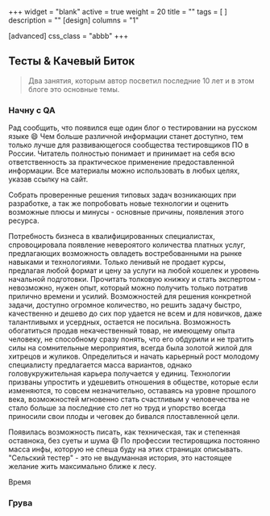 +++
widget = "blank"
active = true
weight = 20
title = ""
tags = [ ]
description = ""
[design]
columns = "1"

[advanced]
css_class = "abbb"
+++
## Тесты & Качевый Биток

> Два занятия, которым автор посветил последние 10 лет и в этом блоге это основные темы.

### Начну с QA

Рад сообщить, что появился еще один блог о тестировании на русском языке :smile: Чем больше различной информации станет доступно, тем только лучше для развивающегося сообщества тестировщиков ПО в России.
Читатель полностью понимает и принимает на себя всю ответственность за практическое применение предоставленной информации. Все материалы можно использовать в любых целях, указав ссылку на сайт.

Собрать проверенные решения типовых задач возникающих при разработке, а так же попробовать новые технологии и оценить возможные плюсы и минусы - основные причины, появления этого  ресурса.

Потребность бизнеса в квалифицированных специалистах, спровоцировала появление невероятого количества платных услуг, предлагающих возможность овладеть востребованными на рынке навыками и технологиями. Только ленивый не продает курсы, предлагая любой формат и цену за услуги на любой кошелек и уровень начальной подготовки. Прочитать толковую книжку и стать экспертом - невозможно, нужен опыт, который можно получить только потратив прилично времени и усилий. Возможностей для решения конкретной задачи, доступно огромное количество, но решить задачу быстро, качественно и дешево до сих пор удается не всем и для новичков, даже талантливымх и усердных, остается не посильна. Возможность обогатиться продав некачественный товар, не имеющему опыта человеку, не способному сразу понять, что его обдурили и не тратить силы на сомнительные мероприятия, всегда была золотой жилой для хитрецов и жуликов. Определиться и начать карьерный рост молодому специалисту предлагается масса вариантов, однако головукружительная карьера получается у единиц. Технологии призваны упростить и удешевить отношения в обществе, которые если изменяются, то совсем незначительно, оставаясь на уровне прошлого века, возможностей мгновенно стать счастливым у человечества не стало больше за последние сто лет но труд и упорство всегда приносили свои плоды и чеговек до бивался плоставленной цели.

Появилась возможность писать, как техническая, так и степенная оставнока, без суеты и шума :smile: По профессии тестировщика постоянно масса инфы, которую не спеша буду на этих страницах описывать. "Сельский тестер" - это не выдуманная история, это настоящее желание жить максимально ближе к лесу.

 Время

### Грува
